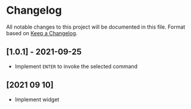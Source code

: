 # Changelog
All notable changes to this project will be documented in this file. Format based on [Keep a Changelog](https://keepachangelog.com/en/1.0.0/).

## [1.0.1] - 2021-09-25

- Implement `ENTER` to invoke the selected command

## [2021 09 10]

- Implement widget